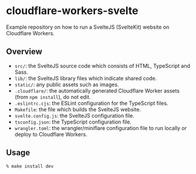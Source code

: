 # cloudflare-workers-svelte

Example repository on how to run a SvelteJS (SvelteKit) website on Cloudflare Workers.

## Overview

- `src/`: the SvelteJS source code which consists of HTML, TypeScript and Sass.
- `lib/`: the SvelteJS library files which indicate shared code.
- `static/`: any public assets such as images.
- `.cloudflare/`: the automatically generated Cloudflare Worker assets (from `npm install`), do not edit.
- `.eslintrc.cjs`: the ESLint configuration for the TypeScript files.
- `Makefile`: the file which builds the SvelteJS website.
- `svelte.config.js`: the SvelteJS configuration file.
- `tsconfig.json`: the TypeScript configuration file.
- `wrangler.toml`: the wrangler/miniflare configuration file to run locally or deploy to Cloudflare Workers.

## Usage

```shell
% make install dev
```
